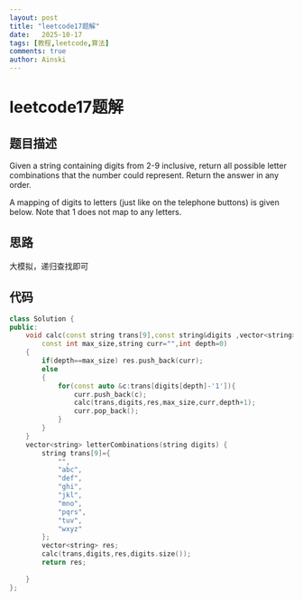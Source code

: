 ```yaml
---
layout: post
title: "leetcode17题解"
date:   2025-10-17
tags: [教程,leetcode,算法]
comments: true
author: Ainski
---
```


# leetcode17题解
## 题目描述
Given a string containing digits from 2-9 inclusive, return all possible letter combinations that the number could represent. Return the answer in any order.

A mapping of digits to letters (just like on the telephone buttons) is given below. Note that 1 does not map to any letters.
## 思路
大模拟，递归查找即可
## 代码
```c++
class Solution {
public:
    void calc(const string trans[9],const string&digits ,vector<string>& res,
        const int max_size,string curr="",int depth=0)
    {
        if(depth==max_size) res.push_back(curr);
        else
        {
            for(const auto &c:trans[digits[depth]-'1']){
                curr.push_back(c);
                calc(trans,digits,res,max_size,curr,depth+1);
                curr.pop_back();
            }
        }
    }
    vector<string> letterCombinations(string digits) {
        string trans[9]={
            "",
            "abc",
            "def",
            "ghi",
            "jkl",
            "mno",
            "pqrs",
            "tuv",
            "wxyz"
        };
        vector<string> res;
        calc(trans,digits,res,digits.size());
        return res;
        
    }
};
```